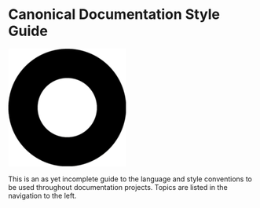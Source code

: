 # Canonical Documentation Style Guide

![Product logo](../media/logo.png)

This is an as yet incomplete guide to the language and style conventions to be
used throughout documentation projects. Topics are listed in the navigation
to the left.
